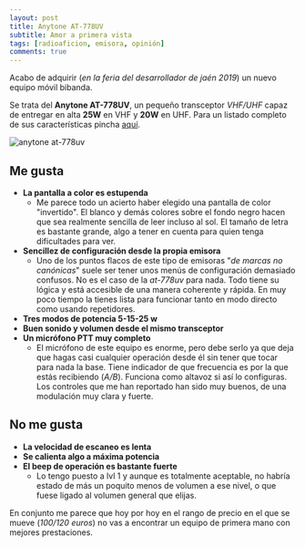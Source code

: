 ```yaml
---
layout: post
title: Anytone AT-778UV
subtitle: Amor a primera vista
tags: [radioaficion, emisora, opinión]
comments: true
---
```


Acabo de adquirir (*en la feria del desarrollador de jaén 2019*) un nuevo equipo móvil bibanda.

Se trata del **Anytone AT-778UV**, un pequeño transceptor *VHF/UHF* capaz de entregar en alta **25W** en VHF y **20W** en UHF. Para un listado completo de sus características pincha [aquí](http://pihernz.com/website2015/es/productos/1/1419/anytone-778uv).

![anytone at-778uv](https://i.imgur.com/fDPN8SH.jpg)

## Me gusta
-	**La pantalla a color es estupenda**
	-	Me parece todo un acierto haber elegido una pantalla de color "invertido". El blanco y demás colores sobre el fondo negro hacen que sea realmente sencilla de leer incluso al sol. El tamaño de letra es bastante grande, algo a tener en cuenta para quien tenga dificultades para ver.
-	**Sencillez de configuración desde la propia emisora**
	-	Uno de los puntos flacos de este tipo de emisoras "*de marcas no canónicas*" suele ser tener unos menús de configuración demasiado confusos. No es el caso de la *at-778uv* para nada. Todo tiene su lógica y está accesible de una manera coherente y rápida. En muy poco tiempo la tienes lista para funcionar tanto en modo directo como usando repetidores.
-	**Tres modos de potencia 5-15-25 w**
-	**Buen sonido y volumen desde el mismo transceptor**
-	**Un micrófono PTT muy completo**
	-	El micrófono de este equipo es enorme, pero debe serlo ya que deja que hagas casi cualquier operación desde él sin tener que tocar para nada la base. Tiene indicador de que frecuencia es por la que estás recibiendo (*A/B*). Funciona como altavoz si así lo configuras. Los controles que me han reportado han sido muy buenos, de una modulación muy clara y fuerte.

## No me gusta
- **La velocidad de escaneo es lenta**
- **Se calienta algo a máxima potencia**
- **El beep de operación es bastante fuerte**
	- Lo tengo puesto a lvl 1 y aunque es totalmente aceptable, no habría estado de más un poquito menos de volumen a ese nivel, o que fuese ligado al volumen general que elijas.

En conjunto me parece que hoy por hoy en el rango de precio en el que se mueve (*100/120 euros*) no vas a encontrar un equipo de primera mano con mejores prestaciones.